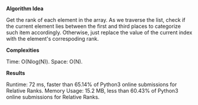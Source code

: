 **Algorithm Idea**

Get the rank of each element in the array. 
As we traverse the list, check if the current 
element lies between the first and third places 
to categorize such item accordingly. Otherwise, 
just replace the value of the current index with 
the element's correspoding rank. 

**Complexities**

Time: O(Nlog(N)).
Space: O(N).

**Results**

Runtime: 72 ms, faster than 65.14% of Python3 online submissions for Relative Ranks.
Memory Usage: 15.2 MB, less than 60.43% of Python3 online submissions for Relative Ranks.

